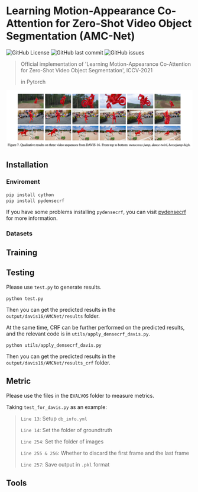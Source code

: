 # Learning Motion-Appearance Co-Attention for Zero-Shot Video Object Segmentation (AMC-Net)

![GitHub License](https://img.shields.io/github/license/isyangshu/DABNet?style=flat-square)
![GitHub last commit](https://img.shields.io/github/last-commit/isyangshu/DABNet?style=flat-square)
![GitHub issues](https://img.shields.io/github/issues/isyangshu/DABNet?style=flat-square)


> Official implementation of 'Learning Motion-Appearance Co-Attention for Zero-Shot Video Object Segmentation', ICCV-2021 
> 
> in Pytorch


![image](Figure&Table/Fig7.png)

## Installation


### Enviroment
```shell
pip install cython
pip install pydensecrf
```

If you have some problems installing `pydensecrf`, you can visit [pydensecrf](https://github.com/lucasb-eyer/pydensecrf) for more information.
### Datasets

## Training


## Testing

Please use `test.py` to generate results.
```shell
python test.py
```
Then you can get the predicted results in the `output/davis16/AMCNet/results` folder.

At the same time, CRF can be further performed on the predicted results, and the relevant code is in `utils/apply_densecrf_davis.py`.
```shell
python utils/apply_densecrf_davis.py
```
Then you can get the predicted results in the `output/davis16/AMCNet/results_crf` folder.
## Metric

Please use the files in the `EVALVOS` folder to measure metrics.

Taking `test_for_davis.py` as an example:

> `Line 13`: Setup `db_info.yml`
> 
> `Line 14`: Set the folder of groundtruth
> 
> `Line 254`: Set the folder of images
> 
> `Line 255 & 256`: Whether to discard the first frame and the last frame
> 
> `Line 257`: Save output in `.pkl` format

## Tools

